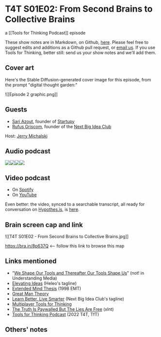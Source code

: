 # T4T S01E02: From Second Brains to Collective Brains

a [[Tools for Thinking Podcast]] episode

These show notes are in Markdown, on Github, [here](https://github.com/OpenGlobalMind/rel8-wiki/blob/main/Tools%20for%20Thinking%20Podcast.md). Please feel free to suggest edits and additions as a Github pull request, or  [email us](mailto:sociate@gmail.com). If you use Tools for Thinking, better still: send us your show notes and we'll add them. 

## Cover art

Here's the Stable Diffusion-generated cover image for this episode, from the prompt "digital thought garden:"

![[Episode 2 graphic.png]]

## Guests

- [Sari Azout](https://www.linkedin.com/in/saraazout/), founder of [Startupy](https://startupy.world/)
- [Rufus Griscom](https://www.linkedin.com/in/rufus-griscom-16b1), founder of the [Next Big Idea Club](https://nextbigideaclub.com/?nab=1)

Host: [Jerry Michalski](https://www.jerrymichalski.com/)

## Audio podcast 

[![](https://uploads-ssl.webflow.com/6022fac80367ca7c9121c178/63473c43cd78d77b7f847fb3_Anchor_logo.svg)](https://anchor.fm/betaworks/episodes/From-Second-Brain-to-Collective-e1or81e/a-a8kv6h9)[![](https://uploads-ssl.webflow.com/6022fac80367ca7c9121c178/63473161d50a860bd5f8bf0e_Amazon_Music_logo.svg)](https://music.amazon.com/podcasts/12a72801-ad1e-412b-82cf-dd242e96b1d4/episodes/9aec76b3-22ce-41c0-b155-2fc6d330c6ad/tools-for-thinking-by-betaworks-from-second-brain-to-collective)[![](https://uploads-ssl.webflow.com/6022fac80367ca7c9121c178/63473161d50a86d605f8bf0f_itunes_podcasts%20logo.svg)](https://podcasts.apple.com/us/podcast/from-second-brain-to-collective/id1648557332?i=1000581722030)[![](https://uploads-ssl.webflow.com/6022fac80367ca7c9121c178/63473161a69713eddcfa9885_Spotify%20logo.svg)](https://open.spotify.com/episode/1pWT4sItGkKHZCsZGxH3YY?si=R3vhqRN2SISB5GaVoQaJLw)

## Video podcast  

- On [Spotify](https://open.spotify.com/episode/1pWT4sItGkKHZCsZGxH3YY)
- On [YouTube](https://www.youtube.com/watch?v=yx1svyd9Vr8)

Even better: the video, synced to a searchable transcript, all ready for conversation on [Hypothes.is](https://hypothes.is/), is [here](https://docdrop.org/video/yx1svyd9Vr8/). 

## Brain screen cap and link

![[T4T S01E02 - From Second Brains to Collective Brains.jpg]]

https://bra.in/8p637Q  <-- follow this link to browse this map

## Links mentioned

- "[We Shape Our Tools and Thereafter Our Tools Shape Us](http://mcluhangalaxy.wordpress.com/2013/04/01/we-shape-our-tools-and-thereafter-our-tools-shape-us/)" (not! in Understanding Media)
- [Elevating Ideas](https://bra.in/9q5o6V) (Heleo's tagline)
- [Extended Mind Thesis](https://en.wikipedia.org/wiki/Extended_mind_thesis) (1998 EMT)
- [Great Man Theory](http://en.wikipedia.org/wiki/Great_Man_Theory)
- [Learn Better, Live Smarter](https://bra.in/5pKKbr) (Next Big Idea Club's tagline)
- [Multiplayer Tools for Thinking](https://bra.in/8p63zP)
- [The Truth Is Paywalled But The Lies Are Free](https://www.currentaffairs.org/2020/08/the-truth-is-paywalled-but-the-lies-are-free/) (xlnt)
- [Tools for Thinking Podcast](https://bra.in/2vGNna) (2022 T4T, TfT)

## Others' notes


